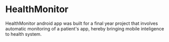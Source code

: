 # HealthMonitor
HealthMonitor android app was built for a final year project that involves automatic monitoring of a patient's app, hereby bringing mobile inteligence to health system.
